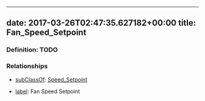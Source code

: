 
---
date: 2017-03-26T02:47:35.627182+00:00
title: Fan_Speed_Setpoint
---
### Definition: TODO

### Relationships

* [subClassOf](http://www.w3.org/2000/01/rdf-schema#subClassOf): [Speed_Setpoint](https://brickschema.org/schema/1.0/Brick#Speed_Setpoint)

* [label](http://www.w3.org/2000/01/rdf-schema#label): Fan Speed Setpoint
